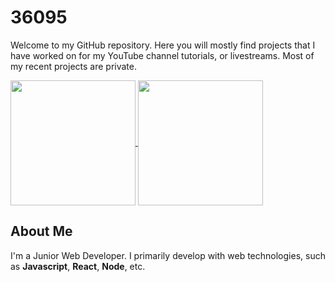 # 36095

Welcome to my GitHub repository. Here you will mostly find projects that I have worked on for my YouTube channel tutorials, or livestreams. Most of my recent projects are private.

<a href="https://github.com/36095">
  <img height=200 align="center" src="https://github-readme-stats.vercel.app/api?username=36095&show_icons=true&layout=compact&rank_icon=github&theme=dark" />
</a>
<a href="https://github.com/36095">
  <img height=200 align="center" src="https://github-readme-stats.vercel.app/api/top-langs/?username=36095&layout=compact&theme=dark&langs_count=8&card_width=320" />
</a>


## About Me

I'm a Junior Web Developer. I primarily develop with web technologies, such as **Javascript**, **React**, **Node**, etc. 
